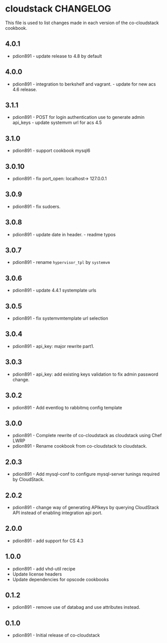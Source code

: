 cloudstack CHANGELOG
====================

This file is used to list changes made in each version of the co-cloudstack cookbook.

4.0.1
-----
- pdion891 - update release to 4.8 by default

4.0.0
-----
- pdion891 - integration to berkshelf and vagrant.
           - update for new acs 4.6 release.

3.1.1
-----
- pdion891 - POST for login authentication use to generate admin api_keys
           - update systemvm url for acs 4.5

3.1.0
-----
- pdion891 - support cookbook mysql6

3.0.10
------
- pdion891 - fix port_open: localhost-> 127.0.0.1

3.0.9
-----
- pdion891 - fix sudoers.

3.0.8
-----
- pdion891 - update date in header.
           - readme typos

3.0.7
-----
- pdion891 - rename ``hypervisor_tpl`` by ``systemvm``

3.0.6
-----
- pdion891 - update 4.4.1 systemplate urls

3.0.5
-----
- pdion891 - fix systemvmtemplate url selection

3.0.4
-----
- pdion891 - api_key: major rewrite part1.

3.0.3
-----
- pdion891 - api_key: add existing keys validation to fix admin password change.

3.0.2
-----
- pdion891 - Add eventlog to rabbitmq config template

3.0.0
-----
- pdion891 - Complete rewrite of co-cloudstack as cloudstack using Chef LWRP
- pdion891 - Rename cookbook from co-cloudstack to cloudstack.

2.0.3
-----
- pdion891 - Add mysql-conf to configure mysql-server tunings required by CloudStack.

2.0.2
-----
- pdion891 - change way of generating APIkeys by querying CloudStack API instead of enabling integration api port.

2.0.0
-----
- pdion891 - add support for CS 4.3

1.0.0
-----
- pdion891 - add vhd-util recipe
- Update license headers
- Update dependencies for opscode cookbooks

0.1.2
-----
- pdion891 - remove use of databag and use attributes instead.

0.1.0
-----
- pdion891 - Initial release of co-cloudstack

